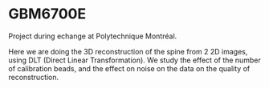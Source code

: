 # GBM6700E

Project during echange at Polytechnique Montréal.

Here we are doing the 3D reconstruction of the spine from 2 2D images, using DLT (Direct Linear Transformation).
We study the effect of the number of calibration beads, and the effect on noise on the data on the quality of reconstruction.
